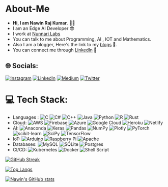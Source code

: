 # About-Me
- <b>Hi, I am Nawin Raj Kumar.</b> :raising_hand_man:
- I am an Edge AI Developer :sunglasses:
- I work at [Nunnari Labs](https://nunnarilabs.com/)
- You can talk to me about Programming, AI , IOT and Mathematics.
- Also I am a blogger, Here's the link to my [blogs](https://medium.com/@nrknawinrajkumar888) :scroll:.
- You can connect me through [LinkedIn](https://www.linkedin.com/in/nawin-raj-kumar-s-1a489b1b7/) :love_you_gesture:




## 🌐 Socials:
[![Instagram](https://img.shields.io/badge/Instagram-%23E4405F.svg?logo=Instagram&logoColor=white)](https://instagram.com/https://www.instagram.com/_nawinrajkumar_s/) [![LinkedIn](https://img.shields.io/badge/LinkedIn-%230077B5.svg?logo=linkedin&logoColor=white)](https://linkedin.com/in/https://www.linkedin.com/in/nawin-raj-kumar-s-1a489b1b7/) [![Medium](https://img.shields.io/badge/Medium-12100E?logo=medium&logoColor=white)](https://medium.com/@https://medium.com/@nrknawinrajkumar888) [![Twitter](https://img.shields.io/badge/Twitter-%231DA1F2.svg?logo=Twitter&logoColor=white)](https://twitter.com/https://twitter.com/nawinrajkumar_s) 

# 💻 Tech Stack:
- Languages : ![C](https://img.shields.io/badge/c-%2300599C.svg?style=plastic&logo=c&logoColor=white) ![C#](https://img.shields.io/badge/c%23-%23239120.svg?style=plastic&logo=c-sharp&logoColor=white) ![C++](https://img.shields.io/badge/c++-%2300599C.svg?style=plastic&logo=c%2B%2B&logoColor=white) ![Java](https://img.shields.io/badge/java-%23ED8B00.svg?style=plastic&logo=java&logoColor=white) ![Python](https://img.shields.io/badge/python-3670A0?style=plastic&logo=python&logoColor=ffdd54) ![R](https://img.shields.io/badge/r-%23276DC3.svg?style=plastic&logo=r&logoColor=white) ![Rust](https://img.shields.io/badge/rust-%23000000.svg?style=plastic&logo=rust&logoColor=white) 
- Cloud: ![AWS](https://img.shields.io/badge/AWS-%23FF9900.svg?style=plastic&logo=amazon-aws&logoColor=white) ![Firebase](https://img.shields.io/badge/firebase-%23039BE5.svg?style=plastic&logo=firebase) ![Azure](https://img.shields.io/badge/azure-%230072C6.svg?style=plastic&logo=azure-devops&logoColor=white) ![Google Cloud](https://img.shields.io/badge/Google%20Cloud-%234285F4.svg?style=plastic&logo=google-cloud&logoColor=white) ![Heroku](https://img.shields.io/badge/heroku-%23430098.svg?style=plastic&logo=heroku&logoColor=white) ![Netlify](https://img.shields.io/badge/netlify-%23000000.svg?style=plastic&logo=netlify&logoColor=#00C7B7)
- AI: ![Anaconda](https://img.shields.io/badge/Anaconda-%2344A833.svg?style=plastic&logo=anaconda&logoColor=white) ![Keras](https://img.shields.io/badge/Keras-%23D00000.svg?style=plastic&logo=Keras&logoColor=white) ![Pandas](https://img.shields.io/badge/pandas-%23150458.svg?style=plastic&logo=pandas&logoColor=white) ![NumPy](https://img.shields.io/badge/numpy-%23013243.svg?style=plastic&logo=numpy&logoColor=white) ![Plotly](https://img.shields.io/badge/Plotly-%233F4F75.svg?style=plastic&logo=plotly&logoColor=white) ![PyTorch](https://img.shields.io/badge/PyTorch-%23EE4C2C.svg?style=plastic&logo=PyTorch&logoColor=white) ![scikit-learn](https://img.shields.io/badge/scikit--learn-%23F7931E.svg?style=plastic&logo=scikit-learn&logoColor=white) ![SciPy](https://img.shields.io/badge/SciPy-%230C55A5.svg?style=plastic&logo=scipy&logoColor=%white) ![TensorFlow](https://img.shields.io/badge/TensorFlow-%23FF6F00.svg?style=plastic&logo=TensorFlow&logoColor=white)
- IoT: ![Arduino](https://img.shields.io/badge/-Arduino-00979D?style=plastic&logo=Arduino&logoColor=white) ![Raspberry Pi](https://img.shields.io/badge/-RaspberryPi-C51A4A?style=plastic&logo=Raspberry-Pi) ![Apache](https://img.shields.io/badge/apache-%23D42029.svg?style=plastic&logo=apache&logoColor=white) 
- Databases: ![MySQL](https://img.shields.io/badge/mysql-%2300f.svg?style=plastic&logo=mysql&logoColor=white) ![SQLite](https://img.shields.io/badge/sqlite-%2307405e.svg?style=plastic&logo=sqlite&logoColor=white) ![Postgres](https://img.shields.io/badge/postgres-%23316192.svg?style=plastic&logo=postgresql&logoColor=white)
- CI/CD: ![Kubernetes](https://img.shields.io/badge/kubernetes-%23326ce5.svg?style=plastic&logo=kubernetes&logoColor=white)  ![Docker](https://img.shields.io/badge/docker-%230db7ed.svg?style=plastic&logo=docker&logoColor=white) ![Shell Script](https://img.shields.io/badge/shell_script-%23121011.svg?style=plastic&logo=gnu-bash&logoColor=white)

[![GitHub Streak](http://github-readme-streak-stats.herokuapp.com?user=nawinrajkumar&theme=dark&background=000000)](https://git.io/streak-stats)

[![Top Langs](https://github-readme-stats.vercel.app/api/top-langs/?username=nawinrajkumar&layout=compact&theme=vision-friendly-dark)](https://github.com/anuraghazra/github-readme-stats)

[![Nawin's GitHub stats](https://github-readme-stats.vercel.app/api?username=nawinrajkumar)](https://github.com/anuraghazra/github-readme-stats)
